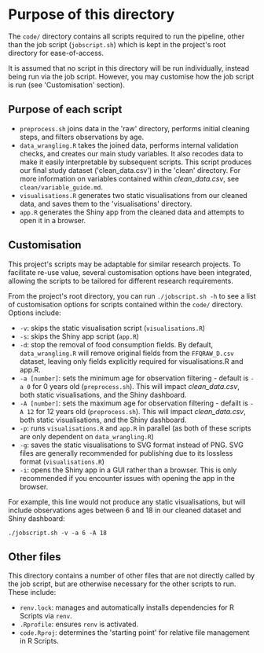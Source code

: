 # Purpose of this directory

The `code/` directory contains all scripts required to run the pipeline, other than the job script (`jobscript.sh`) which is kept in the project's root directory for ease-of-access.

It is assumed that no script in this directory will be run individually, instead being run via the job script. However, you may customise how the job script is run (see 'Customisation' section).

## Purpose of each script 
* `preprocess.sh` joins data in the 'raw' directory, performs initial cleaning steps, and filters observations by age.
* `data_wrangling.R` takes the joined data, performs internal validation checks, and creates our main study variables. It also recodes data to make it easily interpretable by subsequent scripts. This script produces our final study dataset ('clean_data.csv') in the 'clean' directory. For more information on variables contained within *clean_data.csv*, see `clean/variable_guide.md`.
* `visualisations.R` generates two static visualisations from our cleaned data, and saves them to the 'visualisations' directory.
* `app.R` generates the Shiny app from the cleaned data and attempts to open it in a browser.

## Customisation

This project's scripts may be adaptable for similar research projects. To facilitate re-use value, several customisation options have been integrated, allowing the scripts to be tailored for different research requirements.

From the project's root directory, you can run `./jobscript.sh -h` to see a list of customisation options for scripts contained within the `code/` directory. Options include:
* `-v`: skips the static visualisation script (`visualisations.R`)
* `-s`: skips the Shiny app script (`app.R`)
* `-d`: stop the removal of food consumption fields. By default, `data_wrangling.R` will remove original fields from the `FFQRAW_D.csv` dataset, leaving only fields explicitly required for visualisations.R and app.R.
* `-a [number]`: sets the minimum age for observation filtering - default is `-a 0` for 0 years old (`preprocess.sh`). This will impact _clean_data.csv_, both static visualisations, and the Shiny dashboard.
* `-A [number]`: sets the maximum age for observation filtering - defailt is `-A 12` for 12 years old (`preprocess.sh`). This will impact _clean_data.csv_, both static visualisations, and the Shiny dashboard.
* `-p`: runs `visualisations.R` and `app.R` in parallel (as both of these scripts are only dependent on `data_wrangling.R`)
* `-g`: saves the static visualisations to SVG format instead of PNG. SVG files are generally recommended for publishing due to its lossless format (`visualisations.R`)
* `-i`: opens the Shiny app in a GUI rather than a browser. This is only recommended if you encounter issues with opening the app in the browser.

For example, this line would not produce any static visualisations, but will include observations ages between 6 and 18 in our cleaned dataset and Shiny dashboard:
```
./jobscript.sh -v -a 6 -A 18
```

## Other files

This directory contains a number of other files that are not directly called by the job script, but are otherwise necessary for the other scripts to run. These include:
* `renv.lock`: manages and automatically installs dependencies for R Scripts via `renv`.
* `.Rprofile`: ensures `renv` is activated.
* `code.Rproj`: determines the 'starting point' for relative file management in R Scripts.